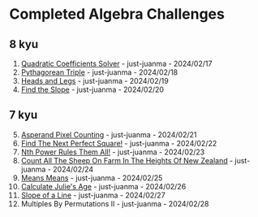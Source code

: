 # Completed Algebra Challenges
## 8 kyu
1. [Quadratic Coefficients Solver](https://github.com/just-juanma/Codewars/blob/main/Algebra/8%20kyu/Quadratic%20Coefficients%20Solver.ipynb) - just-juanma - 2024/02/17
2. [Pythagorean Triple](https://github.com/just-juanma/Codewars-Collaborative-Challenges/blob/main/Algebra/8%20kyu/Pythagorean%20Triple.ipynb) - just-juanma - 2024/02/18
3. [Heads and Legs](https://github.com/just-juanma/Codewars-Collaborative-Challenges/blob/main/Algebra/8%20kyu/Heads%20and%20Legs.ipynb) - just-juanma - 2024/02/19
4. [Find the Slope](https://github.com/just-juanma/Codewars-Collaborative-Challenges/blob/main/Algebra/8%20kyu/Find%20the%20Slope.ipynb) - just-juanma - 2024/02/20
## 7 kyu   
5. [Asperand Pixel Counting](https://github.com/just-juanma/Codewars-Collaborative-Challenges/blob/main/Algebra/7%20kyu/Asperand%20Pixel%20Counting/Asperand%20Pixel%20Counting.ipynb) - just-juanma - 2024/02/21
6. [Find The Next Perfect Square!](https://github.com/just-juanma/Codewars-Collaborative-Challenges/blob/main/Algebra/7%20kyu/%20Find%20The%20Next%20Perfect%20Square!.ipynb) - just-juanma - 2024/02/22
7. [Nth Power Rules Them All!](https://github.com/just-juanma/Codewars-Collaborative-Challenges/blob/main/Algebra/7%20kyu/Nth%20Power%20Rules%20Them%20All!.ipynb) - just-juanma - 2024/02/23
8. [Count All The Sheep On Farm In The Heights Of New Zealand](https://github.com/just-juanma/Codewars-Collaborative-Challenges/blob/main/Algebra/7%20kyu/Count%20All%20The%20Sheep%20On%20Farm%20In%20The%20Heights%20Of%20New%20Zealand.ipynb) - just-juanma - 2024/02/24
9. [Means Means](https://github.com/just-juanma/Codewars-Collaborative-Challenges/blob/main/Algebra/7%20kyu/Means%20Means.ipynb) - just-juanma - 2024/02/25
10. [Calculate Julie's Age](https://github.com/just-juanma/Codewars-Collaborative-Challenges/blob/main/Algebra/7%20kyu/Calculate%20Julie's%20Age.ipynb) - just-juanma - 2024/02/26
11. [Slope of a Line](https://github.com/just-juanma/Codewars-Collaborative-Challenges/blob/main/Algebra/7%20kyu/Slope%20of%20a%20Line.ipynb) - just-juanma - 2024/02/27
12. Multiples By Permutations II - just-juanma - 2024/02/28